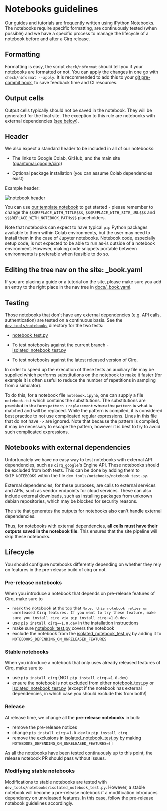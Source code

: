 # Notebooks guidelines

Our guides and tutorials are frequently written using iPython Notebooks. The
notebooks require specific formatting, are continuously tested (when possible)
and we have a specific process to manage the lifecycle of a notebook before and
after a Cirq release.

## Formatting

Formatting is easy, the script `check/nbformat` should tell you if your
notebooks are formatted or not. You can apply the changes in one go with
`check/nbformat --apply`. It is recommended to add this to your
[git pre-commit hook](https://git-scm.com/book/en/v2/Customizing-Git-Git-Hooks),
to save feedback time and CI resources.

## Output cells

Output cells typically should not be saved in the notebook. They will be
generated for the final site. The exception to this rule are notebooks with
external dependencies ([see below](#notebooks-with-external-dependencies)).

## Header

We also expect a standard header to be included in all of our notebooks:

*   The links to Google Colab, GitHub, and the main site
    ([quantumai.google/cirq](https://quantumai.google/cirq))

*   Optional package installation (you can assume Colab dependencies exist)

Example header:

![notebook header](../images/notebook_header.png)

You can use
[our template notebook](https://storage.googleapis.com/tensorflow_docs/Cirq/docs/_template.ipynb)
to get started - please remember to change the `$$$REPLACE_WITH_TITLE$$$`,
`$$$REPLACE_WITH_SITE_URL$$$` and `$$$REPLACE_WITH_NOTEBOOK_PATH$$$`
placeholders.

Note that notebooks can expect to have typical `pip` Python packages available
to them within Colab environments, but the user may need to install them in the
case of Jupyter notebooks. Notebook code, especially setup code, is not expected
to be able to run as-is outside of a notebook environment. However, making code
snippets portable between environments is preferable when feasible to do so.

## Editing the tree nav on the site: _book.yaml

If you are placing a guide or a tutorial on the site, please make sure you add
an entry to the right place in the nav tree in
[docs/_book.yaml](https://github.com/quantumlib/Cirq/blob/main/docs/_book.yaml).

## Testing

Those notebooks that don't have any external dependencies (e.g. API calls,
authentication) are tested on a continuous basis. See the
[`dev_tools/notebooks`](https://github.com/quantumlib/Cirq/tree/main/dev_tools/notebooks)
directory for the two tests:

*   [notebook_test.py](https://github.com/quantumlib/Cirq/blob/main/dev_tools/notebooks/notebook_test.py)

*   To test notebooks against the current branch -
    [isolated_notebook_test.py](https://github.com/quantumlib/Cirq/blob/main/dev_tools/notebooks/isolated_notebook_test.py)

*   To test notebooks against the latest released version of Cirq.

In order to speed up the execution of these tests an auxiliary file may be
supplied which performs substitutions on the notebook to make it faster (for
example it is often useful to reduce the number of repetitions in sampling from
a simulator).

To do this, for a notebook file `notebook.ipynb`, one can supply a file
`notebook.tst` which contains the substitutions. The substitutions are provided
in the form `pattern->replacement` where the `pattern` is what is matched and
will be replaced. While the pattern is compiled, it is considered best practice
to not use complicated regular expressions. Lines in this file that do not have
`->` are ignored. Note that because the pattern is compiled, it may be necessary
to escape the pattern, however it is best to try to avoid such complicated
expressions.

## Notebooks with external dependencies

Unfortunately we have no easy way to test notebooks with external API
dependencies, such as `cirq_google`'s Engine API. These notebooks should be
excluded from both tests. This can be done by adding them to `SKIP_NOTEBOOKS`
within the file `dev_tools/notebooks/notebook_test.py`.

External dependencies, for these purposes, are calls to external services and
APIs, such as vendor endpoints for cloud services. These can also include
external downloads, such as installing packages from unknown debian
repositories, which may be blocked for security reasons.

The site that generates the outputs for notebooks also can't handle external
dependencies.

Thus, for notebooks with external dependencies, **all cells must have their
outputs saved in the notebook file**. This ensures that the site pipeline will
skip these notebooks.

## Lifecycle

You should configure notebooks differently depending on whether they rely on
features in the pre-release build of cirq or not.

### Pre-release notebooks

When you introduce a notebook that depends on pre-release features of Cirq, make
sure to

*   mark the notebook at the top that `Note: this notebook relies on unreleased
    Cirq features. If you want to try these feature, make sure you install cirq
    via pip install cirq~=1.0.dev`.
*   use `pip install cirq~=1.0.dev` in the installation instructions
*   make sure
    [notebook_test.py](https://github.com/quantumlib/Cirq/blob/main/dev_tools/notebooks/notebook_test.py)
    covers the notebook
*   exclude the notebook from the
    [isolated_notebook_test.py](https://github.com/quantumlib/Cirq/blob/main/dev_tools/notebooks/isolated_notebook_test.py)
    by adding it to `NOTEBOOKS_DEPENDING_ON_UNRELEASED_FEATURES`

### Stable notebooks

When you introduce a notebook that only uses already released features of Cirq,
make sure to

*   use `pip install cirq` (NOT `pip install cirq~=1.0.dev`)
*   ensure the notebook is not excluded from either
    [notebook_test.py](https://github.com/quantumlib/Cirq/blob/main/dev_tools/notebooks/notebook_test.py)
    or
    [isolated_notebook_test.py](https://github.com/quantumlib/Cirq/blob/main/dev_tools/notebooks/isolated_notebook_test.py)
    (except if the notebook has external dependencies, in which case you should
    exclude this from both!)

### Release

At release time, we change all the **pre-release notebooks** in bulk:

*   remove the pre-release notices
*   change `pip install cirq~=1.0.dev` to `pip install cirq`
*   remove the exclusions in
    [isolated_notebook_test.py](https://github.com/quantumlib/Cirq/blob/main/dev_tools/notebooks/isolated_notebook_test.py)
    by making `NOTEBOOKS_DEPENDING_ON_UNRELEASED_FEATURES=[]`

As all the notebooks have been tested continuously up to this point, the release
notebook PR should pass without issues.

### Modifying stable notebooks

Modifications to stable notebooks are tested with
`dev_tools/notebooks/isolated_notebook_test.py`. However, a stable notebook will
become a pre-release notebook if a modification introduces dependency on
unreleased features. In this case, follow the pre-release notebook guidelines
accordingly.
